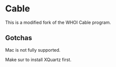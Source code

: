 # Cable

This is a modified fork of the WHOI Cable program.

## Gotchas

Mac is not fully supported. 

Make sur to install XQuartz first.